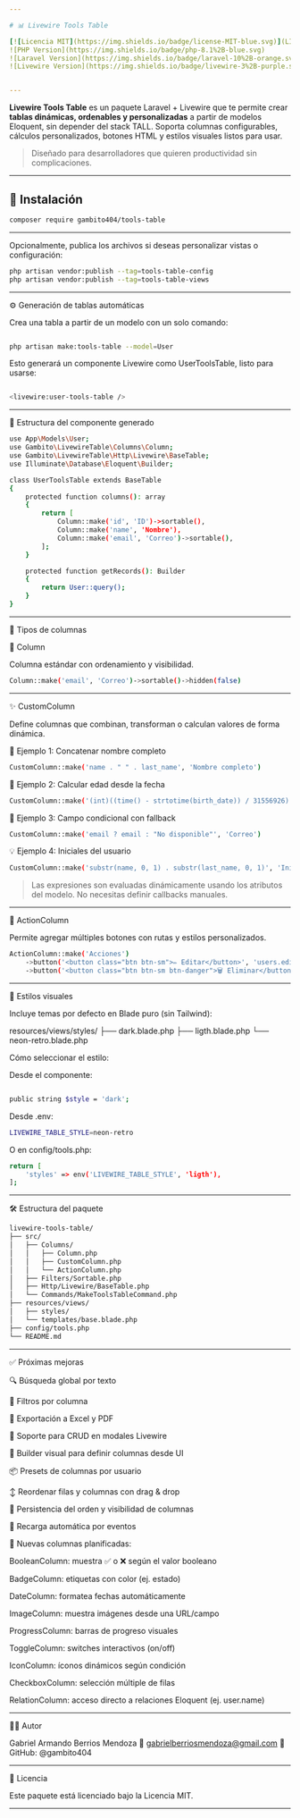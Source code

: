 ```yaml
---

# 📊 Livewire Tools Table

[![Licencia MIT](https://img.shields.io/badge/license-MIT-blue.svg)](LICENSE.md)  
![PHP Version](https://img.shields.io/badge/php-8.1%2B-blue.svg)
![Laravel Version](https://img.shields.io/badge/laravel-10%2B-orange.svg)
![Livewire Version](https://img.shields.io/badge/livewire-3%2B-purple.svg)


---
```


**Livewire Tools Table** es un paquete Laravel + Livewire que te permite crear **tablas dinámicas, ordenables y personalizadas** a partir de modelos Eloquent, sin depender del stack TALL. Soporta columnas configurables, cálculos personalizados, botones HTML y estilos visuales listos para usar.

> Diseñado para desarrolladores que quieren productividad sin complicaciones.

---

## 🚀 Instalación

```bash
composer require gambito404/tools-table
```
---
Opcionalmente, publica los archivos si deseas personalizar vistas o configuración:

```bash
php artisan vendor:publish --tag=tools-table-config
php artisan vendor:publish --tag=tools-table-views
```

---

⚙️ Generación de tablas automáticas

Crea una tabla a partir de un modelo con un solo comando:

```bash

php artisan make:tools-table --model=User
```

Esto generará un componente Livewire como UserToolsTable, listo para usarse:
```bash

<livewire:user-tools-table />
```

---

🧱 Estructura del componente generado
```bash
use App\Models\User;
use Gambito\LivewireTable\Columns\Column;
use Gambito\LivewireTable\Http\Livewire\BaseTable;
use Illuminate\Database\Eloquent\Builder;

class UserToolsTable extends BaseTable
{
    protected function columns(): array
    {
        return [
            Column::make('id', 'ID')->sortable(),
            Column::make('name', 'Nombre'),
            Column::make('email', 'Correo')->sortable(),
        ];
    }

    protected function getRecords(): Builder
    {
        return User::query();
    }
}

```
---

🧠 Tipos de columnas

🔹 Column

Columna estándar con ordenamiento y visibilidad.
```bash
Column::make('email', 'Correo')->sortable()->hidden(false)

```
---

✨ CustomColumn

Define columnas que combinan, transforman o calculan valores de forma dinámica.

🧪 Ejemplo 1: Concatenar nombre completo
```bash
CustomColumn::make('name . " " . last_name', 'Nombre completo')
```

🔢 Ejemplo 2: Calcular edad desde la fecha
```bash
CustomColumn::make('(int)((time() - strtotime(birth_date)) / 31556926)', 'Edad')
```
🛑 Ejemplo 3: Campo condicional con fallback
```bash
CustomColumn::make('email ? email : "No disponible"', 'Correo')
```
💡 Ejemplo 4: Iniciales del usuario
```bash
CustomColumn::make('substr(name, 0, 1) . substr(last_name, 0, 1)', 'Iniciales')
```
> Las expresiones son evaluadas dinámicamente usando los atributos del modelo. No necesitas definir callbacks manuales.




---

🧩 ActionColumn

Permite agregar múltiples botones con rutas y estilos personalizados.
```bash
ActionColumn::make('Acciones')
    ->button('<button class="btn btn-sm">✏️ Editar</button>', 'users.edit', ['id'])
    ->button('<button class="btn btn-sm btn-danger">🗑️ Eliminar</button>', 'users.delete', ['id'])
```

---

🎨 Estilos visuales

Incluye temas por defecto en Blade puro (sin Tailwind):

resources/views/styles/
├── dark.blade.php
├── ligth.blade.php
└── neon-retro.blade.php

Cómo seleccionar el estilo:

Desde el componente:
```bash

public string $style = 'dark';
```
Desde .env:

```bash
LIVEWIRE_TABLE_STYLE=neon-retro
```
O en config/tools.php:
```bash
return [
    'styles' => env('LIVEWIRE_TABLE_STYLE', 'ligth'),
];
```

---

🛠️ Estructura del paquete
```bash
livewire-tools-table/
├── src/
│   ├── Columns/
│   │   ├── Column.php
│   │   ├── CustomColumn.php
│   │   └── ActionColumn.php
│   ├── Filters/Sortable.php
│   ├── Http/Livewire/BaseTable.php
│   └── Commands/MakeToolsTableCommand.php
├── resources/views/
│   ├── styles/
│   └── templates/base.blade.php
├── config/tools.php
└── README.md
```

---

✅ Próximas mejoras

🔍 Búsqueda global por texto

🧪 Filtros por columna

🧾 Exportación a Excel y PDF

🧩 Soporte para CRUD en modales Livewire

🧱 Builder visual para definir columnas desde UI

📦 Presets de columnas por usuario

↕️ Reordenar filas y columnas con drag & drop

💾 Persistencia del orden y visibilidad de columnas

🔄 Recarga automática por eventos

🧮 Nuevas columnas planificadas:

BooleanColumn: muestra ✅ o ❌ según el valor booleano

BadgeColumn: etiquetas con color (ej. estado)

DateColumn: formatea fechas automáticamente

ImageColumn: muestra imágenes desde una URL/campo

ProgressColumn: barras de progreso visuales

ToggleColumn: switches interactivos (on/off)

IconColumn: íconos dinámicos según condición

CheckboxColumn: selección múltiple de filas

RelationColumn: acceso directo a relaciones Eloquent (ej. user.name)




---

👨‍💻 Autor

Gabriel Armando Berrios Mendoza
📧 gabrielberriosmendoza@gmail.com
🔗 GitHub: @gambito404


---

📄 Licencia

Este paquete está licenciado bajo la Licencia MIT.

---

